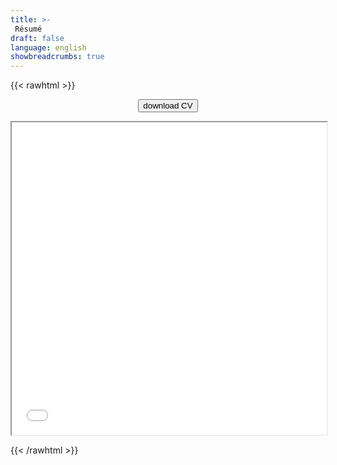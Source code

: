 ```yaml
---
title: >-
 Résumé
draft: false
language: english
showbreadcrumbs: true
---
```


{{< rawhtml >}}

<p align="center"><a href="shortCV.pdf" download="chiaraciscatoCV">
<button class="btn"> download CV <i class="fa fa-download"></i></button></a> <p>


<center>
  <body>
    <iframe
    src="shortCV.pdf#toolbar=0" width="100%" height="500px">
    </iframe>
  </body>
</html>
</center>

{{< /rawhtml >}}

<!-- </br>
</br> -->

